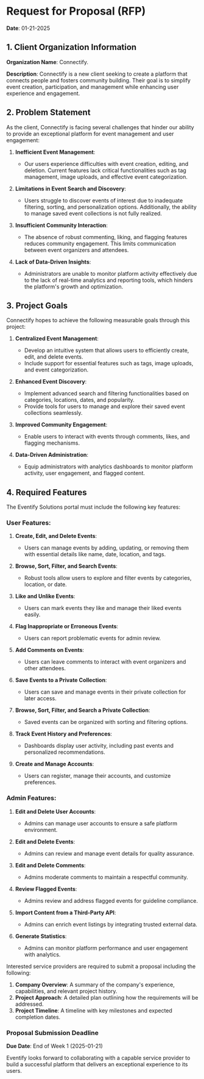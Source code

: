# Request for Proposal (RFP)

**Date**: 01-21-2025

## 1. Client Organization Information
**Organization Name**: Connectify.
  
**Description**: Connectify is a new client seeking to create a platform that connects people and fosters community building. Their goal is to simplify event creation, participation, and management while enhancing user experience and engagement.

## 2. Problem Statement
As the client, Connectify is facing several challenges that hinder our ability to provide an exceptional platform for event management and user engagement:

1. **Inefficient Event Management**:
   - Our users experience difficulties with event creation, editing, and deletion. Current features lack critical functionalities such as tag management, image uploads, and effective event categorization.

2. **Limitations in Event Search and Discovery**:
   - Users struggle to discover events of interest due to inadequate filtering, sorting, and personalization options. Additionally, the ability to manage saved event collections is not fully realized.

3. **Insufficient Community Interaction**:
   - The absence of robust commenting, liking, and flagging features reduces community engagement. This limits communication between event organizers and attendees.

4. **Lack of Data-Driven Insights**:
   - Administrators are unable to monitor platform activity effectively due to the lack of real-time analytics and reporting tools, which hinders the platform's growth and optimization.


## 3. Project Goals
Connectify hopes to achieve the following measurable goals through this project:

1. **Centralized Event Management**:
   - Develop an intuitive system that allows users to efficiently create, edit, and delete events.
   - Include support for essential features such as tags, image uploads, and event categorization.

2. **Enhanced Event Discovery**:
   - Implement advanced search and filtering functionalities based on categories, locations, dates, and popularity.
   - Provide tools for users to manage and explore their saved event collections seamlessly.

3. **Improved Community Engagement**:
   - Enable users to interact with events through comments, likes, and flagging mechanisms.

4. **Data-Driven Administration**:
   - Equip administrators with analytics dashboards to monitor platform activity, user engagement, and flagged content.

## 4. Required Features
The Eventify Solutions portal must include the following key features:

### User Features:
1. **Create, Edit, and Delete Events**:
   - Users can manage events by adding, updating, or removing them with essential details like name, date, location, and tags.

2. **Browse, Sort, Filter, and Search Events**:
   - Robust tools allow users to explore and filter events by categories, location, or date.

3. **Like and Unlike Events**:
   - Users can mark events they like and manage their liked events easily.

4. **Flag Inappropriate or Erroneous Events**:
   - Users can report problematic events for admin review.

5. **Add Comments on Events**:
   - Users can leave comments to interact with event organizers and other attendees.

6. **Save Events to a Private Collection**:
   - Users can save and manage events in their private collection for later access.

7. **Browse, Sort, Filter, and Search a Private Collection**:
   - Saved events can be organized with sorting and filtering options.

8. **Track Event History and Preferences**:
   - Dashboards display user activity, including past events and personalized recommendations.

9. **Create and Manage Accounts**:
   - Users can register, manage their accounts, and customize preferences.

### Admin Features:
1. **Edit and Delete User Accounts**:
   - Admins can manage user accounts to ensure a safe platform environment.

2. **Edit and Delete Events**:
   - Admins can review and manage event details for quality assurance.

3. **Edit and Delete Comments**:
   - Admins moderate comments to maintain a respectful community.

4. **Review Flagged Events**:
   - Admins review and address flagged events for guideline compliance.

5. **Import Content from a Third-Party API**:
   - Admins can enrich event listings by integrating trusted external data.

6. **Generate Statistics**:
   - Admins can monitor platform performance and user engagement with analytics.


Interested service providers are required to submit a proposal including the following:

1. **Company Overview**: A summary of the company's experience, capabilities, and relevant project history.
2. **Project Approach**: A detailed plan outlining how the requirements will be addressed.
3. **Project Timeline**: A timeline with key milestones and expected completion dates.

### Proposal Submission Deadline
**Due Date**: End of Week 1 (2025-01-21)

Eventify looks forward to collaborating with a capable service provider to build a successful platform that delivers an exceptional experience to its users.